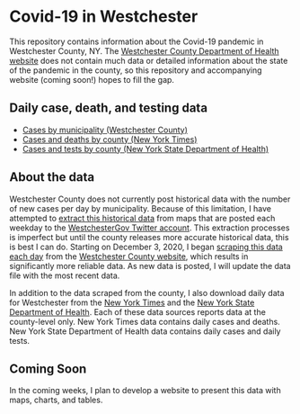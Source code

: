# Covid-19 in Westchester

This repository contains information about the Covid-19 pandemic in Westchester County, NY. The [Westchester County Department of Health website](https://health.westchestergov.com/2019-novel-coronavirus) does not contain much data or detailed information about the state of the pandemic in the county, so this repository and accompanying website (coming soon!) hopes to fill the gap.

## Daily case, death, and testing data

- [Cases by municipality (Westchester County)](data/by-mun-cases.csv)
- [Cases and deaths by county (New York Times)](data/by-county-cases-deaths-nyt.csv)
- [Cases and tests by county (New York State Department of Health)](data/by-county-cases-tests-nys.csv)

## About the data

Westchester County does not currently post historical data with the number of new cases per day by municipality. Because of this limitation, I have attempted to [extract this historical data](R/download-parse-map.R) from maps that are posted each weekday to the [WestchesterGov Twitter account](https://twitter.com/westchestergov/status/1336045976981811206). This extraction processes is imperfect but until the county releases more accurate historical data, this is best I can do. Starting on December 3, 2020, I began [scraping this data each day](R/download-mun-daily.R) from the [Westchester County website](https://westchestergov.com/covid-19-cases), which results in significantly more reliable data. As new data is posted, I will update the data file with the most recent data.

In addition to the data scraped from the county, I also download daily data for Westchester from the [New York Times](https://github.com/nytimes/covid-19-data) and the [New York State Department of Health](https://health.data.ny.gov/Health/New-York-State-Statewide-COVID-19-Testing/xdss-u53e). Each of these data sources reports data at the county-level only. New York Times data contains daily cases and deaths. New York State Department of Health data contains daily cases and daily tests.

## Coming Soon

In the coming weeks, I plan to develop a website to present this data with maps, charts, and tables.